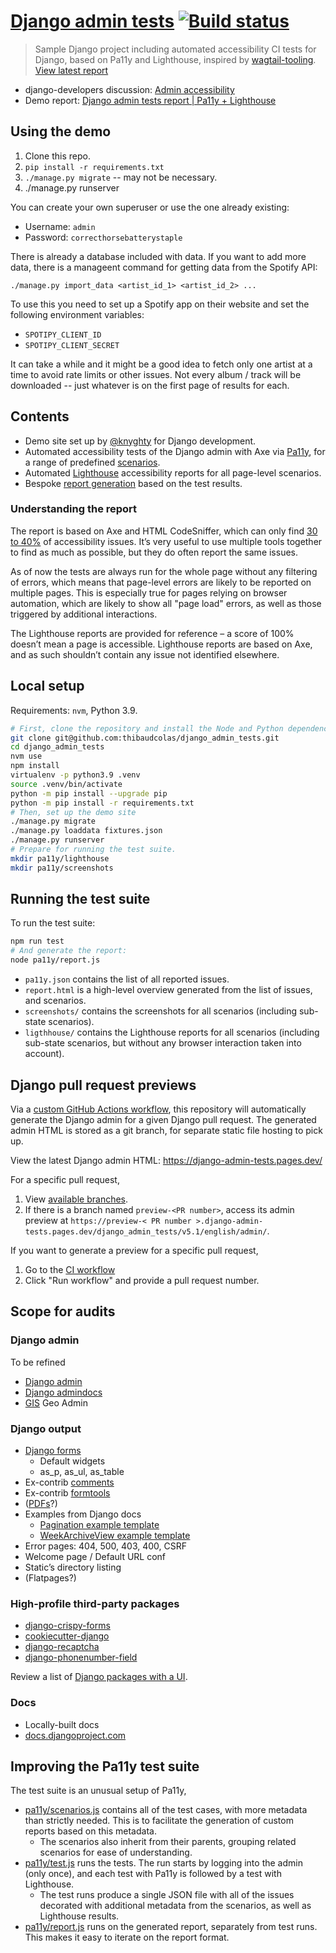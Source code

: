 # [Django admin tests](http://thibaudcolas.github.io/django_admin_tests/) [![Build status](https://github.com/thibaudcolas/django_admin_tests/workflows/CI/badge.svg)](https://github.com/thibaudcolas/django_admin_tests/actions)

> Sample Django project including automated accessibility CI tests for Django, based on Pa11y and Lighthouse, inspired by [wagtail-tooling](https://github.com/thibaudcolas/wagtail-tooling). [View latest report](http://thibaudcolas.github.io/django_admin_tests/)

- django-developers discussion: [Admin accessibility](https://groups.google.com/g/django-developers/c/FsBrNGTxvCA)
- Demo report: [Django admin tests report | Pa11y + Lighthouse](http://thibaudcolas.github.io/django_admin_tests/)

## Using the demo

1. Clone this repo.
2. `pip install -r requirements.txt`
3. `./manage.py migrate` -- may not be necessary.
4. ./manage.py runserver

You can create your own superuser or use the one already existing:

- Username: `admin`
- Password: `correcthorsebatterystaple`

There is already a database included with data. If you want to add more data,
there is a manageent command for getting data from the Spotify API:

`./manage.py import_data <artist_id_1> <artist_id_2> ...`

To use this you need to set up a Spotify app on their website and set the
following environment variables:

- `SPOTIPY_CLIENT_ID`
- `SPOTIPY_CLIENT_SECRET`

It can take a while and it might be a good idea to fetch only one artist at
a time to avoid rate limits or other issues. Not every album / track will be
downloaded -- just whatever is on the first page of results for each.

## Contents

- Demo site set up by [@knyghty](https://github.com/knyghty/django-admin-demo) for Django development.
- Automated accessibility tests of the Django admin with Axe via [Pa11y](https://pa11y.org/), for a range of predefined [scenarios](./pa11y/scenarios.js).
- Automated [Lighthouse](https://github.com/GoogleChrome/lighthouse) accessibility reports for all page-level scenarios.
- Bespoke [report generation](http://thibaudcolas.github.io/django_admin_tests/) based on the test results.

### Understanding the report

The report is based on Axe and HTML CodeSniffer, which can only find [30 to 40%](https://alphagov.github.io/accessibility-tool-audit/) of accessibility issues. It’s very useful to use multiple tools together to find as much as possible, but they do often report the same issues.

As of now the tests are always run for the whole page without any filtering of errors, which means that page-level errors are likely to be reported on multiple pages. This is especially true for pages relying on browser automation, which are likely to show all "page load" errors, as well as those triggered by additional interactions.

The Lighthouse reports are provided for reference – a score of 100% doesn’t mean a page is accessible. Lighthouse reports are based on Axe, and as such shouldn’t contain any issue not identified elsewhere.

## Local setup

Requirements: `nvm`, Python 3.9.

```sh
# First, clone the repository and install the Node and Python dependencies.
git clone git@github.com:thibaudcolas/django_admin_tests.git
cd django_admin_tests
nvm use
npm install
virtualenv -p python3.9 .venv
source .venv/bin/activate
python -m pip install --upgrade pip
python -m pip install -r requirements.txt
# Then, set up the demo site
./manage.py migrate
./manage.py loaddata fixtures.json
./manage.py runserver
# Prepare for running the test suite.
mkdir pa11y/lighthouse
mkdir pa11y/screenshots
```

## Running the test suite

To run the test suite:

```sh
npm run test
# And generate the report:
node pa11y/report.js
```

- `pa11y.json` contains the list of all reported issues.
- `report.html` is a high-level overview generated from the list of issues, and scenarios.
- `screenshots/` contains the screenshots for all scenarios (including sub-state scenarios).
- `ligthhouse/` contains the Lighthouse reports for all scenarios (including sub-state scenarios, but without any browser interaction taken into account).

## Django pull request previews

Via a [custom GitHub Actions workflow](./.github/workflows/ci.yml), this repository will automatically generate the Django admin for a given Django pull request. The generated admin HTML is stored as a git branch, for separate static file hosting to pick up.

View the latest Django admin HTML: <https://django-admin-tests.pages.dev/>

For a specific pull request,

1. View [available branches](https://github.com/thibaudcolas/django_admin_tests/branches).
2. If there is a branch named `preview-<PR number>`, access its admin preview at `https://preview-< PR number >.django-admin-tests.pages.dev/django_admin_tests/v5.1/english/admin/`.

If you want to generate a preview for a specific pull request,

1. Go to the [CI workflow](https://github.com/thibaudcolas/django_admin_tests/actions/workflows/ci.yml)
2. Click "Run workflow" and provide a pull request number.

## Scope for audits

### Django admin

To be refined

- [Django admin](https://docs.djangoproject.com/en/3.0/ref/contrib/admin/)
- [Django admindocs](https://docs.djangoproject.com/en/3.0/ref/contrib/admin/admindocs/)
- [GIS](https://docs.djangoproject.com/en/3.0/ref/contrib/gis/) Geo Admin

### Django output

- [Django forms](https://docs.djangoproject.com/en/3.0/ref/forms/)
  - Default widgets
  - as_p, as_ul, as_table
- Ex-contrib [comments](https://github.com/django/django-contrib-comments)
- Ex-contrib [formtools](https://github.com/jazzband/django-formtools)
- ([PDFs](https://docs.djangoproject.com/en/3.0/howto/outputting-pdf/)?)
- Examples from Django docs
  - [Pagination example template](https://docs.djangoproject.com/en/3.0/topics/pagination/#paginating-a-listview)
  - [WeekArchiveView example template](https://docs.djangoproject.com/en/3.0/ref/class-based-views/generic-date-based/#weekarchiveview)
- Error pages: 404, 500, 403, 400, CSRF
- Welcome page / Default URL conf
- Static’s directory listing
- (Flatpages?)

### High-profile third-party packages

- [django-crispy-forms](https://github.com/django-crispy-forms/django-crispy-forms)
- [cookiecutter-django](https://github.com/pydanny/cookiecutter-django)
- [django-recaptcha](https://github.com/praekelt/django-recaptcha)
- [django-phonenumber-field](https://github.com/stefanfoulis/django-phonenumber-field)

Review a list of [Django packages with a UI](https://docs.google.com/spreadsheets/d/1CnBjurD7WE0NDXt-KU_Y3p_VABLNKf3pSuDSDUfoSpU/edit#gid=2123808835).

### Docs

- Locally-built docs
- [docs.djangoproject.com](https://docs.djangoproject.com/)

## Improving the Pa11y test suite

The test suite is an unusual setup of Pa11y,

- [pa11y/scenarios.js](https://github.com/thibaudcolas/django_admin_tests/blob/main/pa11y/scenarios.js) contains all of the test cases, with more metadata than strictly needed. This is to facilitate the generation of custom reports based on this metadata.
  - The scenarios also inherit from their parents, grouping related scenarios for ease of understanding.
- [pa11y/test.js](https://github.com/thibaudcolas/django_admin_tests/blob/main/pa11y/test.js) runs the tests. The run starts by logging into the admin (only once), and each test with Pa11y is followed by a test with Lighthouse.
  - The test runs produce a single JSON file with all of the issues decorated with additional metadata from the scenarios, as well as Lighthouse results.
- [pa11y/report.js](https://github.com/thibaudcolas/django_admin_tests/blob/main/pa11y/report.js) runs on the generated report, separately from test runs. This makes it easy to iterate on the report format.
